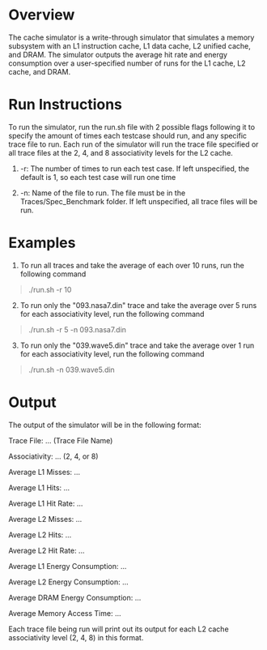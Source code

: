 # Overview

The cache simulator is a write-through simulator that simulates a memory subsystem
with an L1 instruction cache, L1 data cache, L2 unified cache, and DRAM. The simulator
outputs the average hit rate and energy consumption over a user-specified number
of runs for the L1 cache, L2 cache, and DRAM.


# Run Instructions

To run the simulator, run the run.sh file with 2 possible flags following it to specify the amount of times each testcase should run, and any specific trace file to run. Each run of the simulator will run the trace file specified or all trace files at the 2, 4, and 8 associativity levels for the L2 cache.

1) -r: The number of times to run each test case. If left unspecified, the default is 1, so each test case will run one time

2) -n: Name of the file to run. The file must be in the Traces/Spec_Benchmark folder. If left unspecified, all trace files will be run.


# Examples

1) To run all traces and take the average of each over 10 runs, run the following command
> ./run.sh -r 10

2) To run only the "093.nasa7.din" trace and take the average over 5 runs for each associativity level, run the following command
> ./run.sh -r 5 -n 093.nasa7.din

3) To run only the "039.wave5.din" trace and take the average over 1 run for each associativity level, run the following command
> ./run.sh -n 039.wave5.din

# Output

The output of the simulator will be in the following format:


Trace File: ... (Trace File Name)

Associativity: ... (2, 4, or 8)

Average L1 Misses: ...

Average L1 Hits: ...

Average L1 Hit Rate: ...

Average L2 Misses: ...

Average L2 Hits: ...

Average L2 Hit Rate: ...

Average L1 Energy Consumption: ...

Average L2 Energy Consumption: ...

Average DRAM Energy Consumption: ...

Average Memory Access Time: ...


Each trace file being run will print out its output for each L2 cache associativity level (2, 4, 8) in this format.

